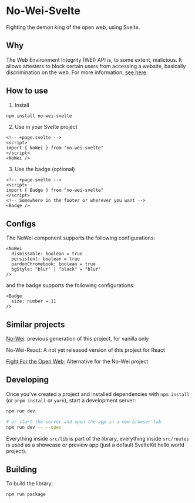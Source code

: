 # No-Wei-Svelte

Fighting the demon king of the open web, using Svelte.

## Why

The Web Environment Integrity (WEI) API is, to some extent, malicious. It allows attesters to block certain users from accessing a website, basically discrimination on the web. For more information, [see here](https://www.fsf.org/blogs/community/web-environment-integrity-is-an-all-out-attack-on-the-free-internet).

## How to use

1. Install

```bash
npm install no-wei-svelte
```

2. Use in your Svelte project

```svelte
<!-- +page.svelte -->
<script>
import { NoWei } from "no-wei-svelte"
</script>
<NoWei />
```

3. Use the badge (optional)

```svelte
<!-- +page.svelte -->
<script>
import { Badge } from "no-wei-svelte"
</script>
<!-- Somewhere in the footer or wherever you want -->
<Badge />
```

## Configs

The NoWei component supports the following configurations:

```svelte
<NoWei 
  dismissable: boolean = true
  persistent: boolean = true
  pardonChromebook: boolean = true
  bgStyle: "blur" | "black" = "blur"
/>
```

and the badge supports the following configurations:

```svelte
<Badge
  size: number = 11
/>
```

## Similar projects

[No-Wei](https://github.com/Froxcey/no-wei/): previous generation of this project, for vanilla only

No-Wei-React: A not yet released version of this project for React

[Fight For the Open Web](https://github.com/Young-Lord/fight-for-the-open-web): Alternative for the No-Wei project

## Developing

Once you've created a project and installed dependencies with `npm install` (or `pnpm install` or `yarn`), start a development server:

```bash
npm run dev

# or start the server and open the app in a new browser tab
npm run dev -- --open
```

Everything inside `src/lib` is part of the library, everything inside `src/routes` is used as a showcase or preview app (just a default SvelteKit hello world project).

## Building

To build the library:

```bash
npm run package
```
